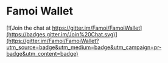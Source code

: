 # Famoi Wallet

[![Join the chat at https://gitter.im/Famoi/FamoiWallet](https://badges.gitter.im/Join%20Chat.svg)](https://gitter.im/Famoi/FamoiWallet?utm_source=badge&utm_medium=badge&utm_campaign=pr-badge&utm_content=badge)
